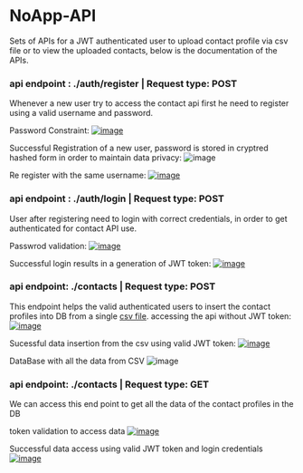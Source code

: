 # NoApp-API

Sets of APIs for a JWT authenticated user to upload contact profile via csv file or to view the uploaded contacts, below is the documentation of the APIs.

### api endpoint : ./auth/register | Request type: POST ###
Whenever a new user try to access the contact api first he need to register using a valid username and password.

Password Constraint:
[![image](https://www.linkpicture.com/q/password-length-for-user-login.jpg)](https://www.linkpicture.com/view.php?img=LPic63a453b9628eb1624111349)

Successful Registration of a new user, password is stored in cryptred hashed form in order to maintain data privacy:
![image](https://i.postimg.cc/mgwRHfBY/user-register.jpg)

Re register with the same username:
[![image](https://www.linkpicture.com/q/usera-already-exist.jpg)](https://www.linkpicture.com/view.php?img=LPic63a453b9628eb1624111349)

### api endpoint : ./auth/login | Request type: POST ###
User after registering need to login with correct credentials, in order to get authenticated for contact API use.

Passwrod validation:
[![image](https://www.linkpicture.com/q/inm-orrct-pasword.jpg)](https://www.linkpicture.com/view.php?img=LPic63a453b9628eb1624111349)

Successful login results in a generation of JWT token:
[![image](https://www.linkpicture.com/q/succesfull-login-jwt-token.jpg)](https://www.linkpicture.com/view.php?img=LPic63a453b9628eb1624111349)

### api endpoint: ./contacts | Request type: POST ###
This endpoint helps the valid authenticated users to insert the contact profiles into DB from a single [csv file](https://docs.google.com/spreadsheets/d/11E1oNOHqrTLwH9Dpt7ltLgBnFkRQ-TAZ5Nqqivz2QJ8/edit?usp=sharing).
accessing the api without JWT token:
[![image](https://www.linkpicture.com/q/contact-post-without-jwt.jpg)](https://www.linkpicture.com/view.php?img=LPic63a453b9628eb1624111349)

Sucessful data insertion from the csv using valid JWT token:
[![image](https://www.linkpicture.com/q/data-insertion-with-jwt.jpg)](https://www.linkpicture.com/view.php?img=LPic63a453b9628eb1624111349)

DataBase with all the data from CSV
![image](https://i.postimg.cc/QxcjjKzn/data-DB.jpg)



### api endpoint: ./contacts | Request type: GET ###
We can access this end point to get all the data of the contact profiles in the DB

token validation to access data
[![image](https://www.linkpicture.com/q/invalid-token-to-access-data.jpg)](https://www.linkpicture.com/view.php?img=LPic63a453b9628eb1624111349)

Successful data access using valid JWT token and login credentials
[![image](https://www.linkpicture.com/q/succ-data-view.jpg)](https://www.linkpicture.com/view.php?img=LPic63a453b9628eb1624111349)

